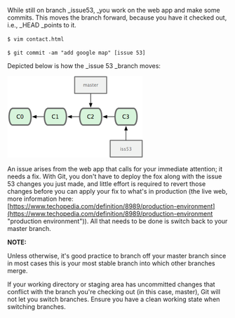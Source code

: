 While still on branch \_issue53, \_you work on the web app and make some commits. This moves the branch forward, because you have it checked out, i.e., \_HEAD \_points to it.



`$ vim contact.html`

`$ git commit -am "add google map" [issue 53]`



Depicted below is how the \_issue 53 \_branch moves:

![](/assets/bm3.png)

An issue arises from the web app that calls for your immediate attention; it needs a fix. With Git, you don't have to deploy the fox along with the issue 53 changes you just made, and little effort is required to revert those changes before you can apply your fix to what's in production \(the live web, more information here: [https://www.techopedia.com/definition/8989/production-environment](https://www.techopedia.com/definition/8989/production-environment "production environment")\). All that needs to be done is switch back to your master branch.

**NOTE:**

Unless otherwise, it's good practice to branch off your master branch since in most cases this is your most stable branch into which other branches merge.

If your working directory or staging area has uncommitted changes that conflict with the branch you're checking out \(in this case, master\), Git will not let you switch branches. Ensure you have a clean working state when switching branches.

